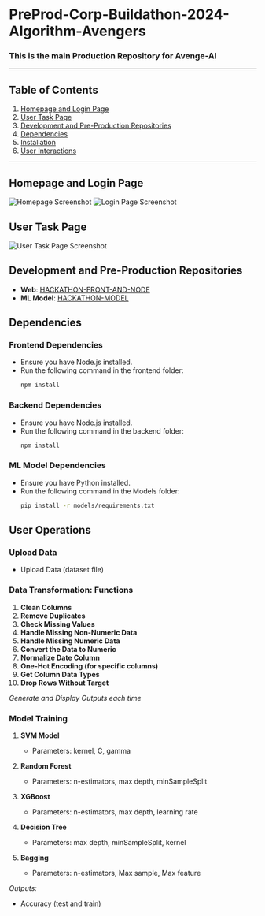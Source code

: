 # PreProd-Corp-Buildathon-2024-Algorithm-Avengers

### This is the main Production Repository for Avenge-AI

---

## Table of Contents
1. [Homepage and Login Page](#homepage-and-login-page)
2. [User Task Page](#user-task-page)
3. [Development and Pre-Production Repositories](#development-and-pre-production-repositories)
4. [Dependencies](#dependencies)
5. [Installation](#installation)
6. [User Interactions](#user-operations)

---

## Homepage and Login Page

![Homepage Screenshot](https://github.com/user-attachments/assets/25c6edfc-c8a7-40c4-aa3f-cdb6581d449f)
![Login Page Screenshot](https://github.com/user-attachments/assets/5179cb35-3dd8-48be-87dc-bbf99c7aad3c)

## User Task Page

![User Task Page Screenshot](https://github.com/user-attachments/assets/9ee83c20-528b-4ac2-8f61-988170216194)

## Development and Pre-Production Repositories

- **Web**: [HACKATHON-FRONT-AND-NODE](https://github.com/aryanshdev/HACKATHON-FRONT-AND-NODE)
- **ML Model**: [HACKATHON-MODEL](https://github.com/aryanshdev/HACKATHON-MODEL)

## Dependencies

### Frontend Dependencies
- Ensure you have Node.js installed.
- Run the following command in the frontend folder:
  ```bash
  npm install

### Backend Dependencies
- Ensure you have Node.js installed.
- Run the following command in the backend folder:
  ```bash
  npm install

### ML Model Dependencies
- Ensure you have Python installed.
- Run the following command in the Models folder:
  ```bash
  pip install -r models/requirements.txt

## User Operations

### Upload Data
- Upload Data (dataset file)

### Data Transformation: Functions
1. **Clean Columns**
2. **Remove Duplicates**
3. **Check Missing Values**
4. **Handle Missing Non-Numeric Data**
5. **Handle Missing Numeric Data**
6. **Convert the Data to Numeric**
7. **Normalize Date Column**
8. **One-Hot Encoding (for specific columns)**
9. **Get Column Data Types**
10. **Drop Rows Without Target**

*Generate and Display Outputs each time*

### Model Training
1. **SVM Model**
   - Parameters: kernel, C, gamma

2. **Random Forest**
   - Parameters: n-estimators, max depth, minSampleSplit

3. **XGBoost**
   - Parameters: n-estimators, max depth, learning rate

4. **Decision Tree**
   - Parameters: max depth, minSampleSplit, kernel

5. **Bagging**
   - Parameters: n-estimators, Max sample, Max feature

*Outputs:*
- Accuracy (test and train)
